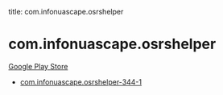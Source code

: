 title: com.infonuascape.osrshelper
# com.infonuascape.osrshelper


[Google Play Store](https://play.google.com/store/apps/details?id=com.infonuascape.osrshelper)


* [com.infonuascape.osrshelper-344-1](./com.infonuascape.osrshelper-344-1/)